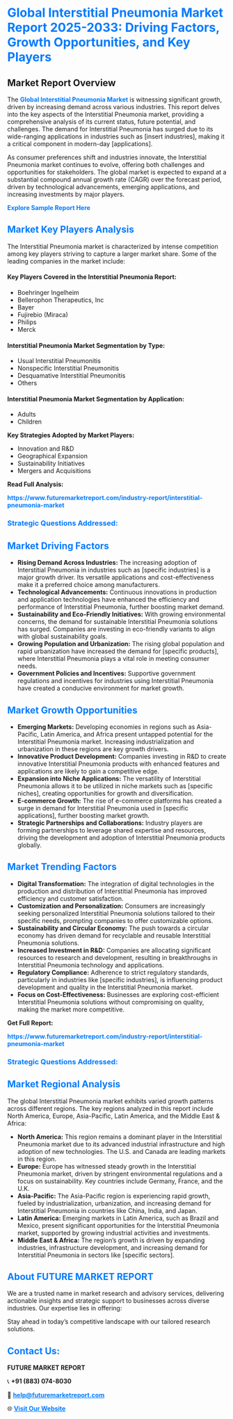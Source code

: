 <h1 style="color: #007BFF;">Global Interstitial Pneumonia Market Report 2025-2033: Driving Factors, Growth Opportunities, and Key Players</h1>

<section id="overview">
<h2>Market Report Overview</h2>
<p>The <a href="https://www.futuremarketreport.com/industry-report/interstitial-pneumonia-market" style="color: #007BFF; text-decoration: none;"><strong>Global Interstitial Pneumonia Market</strong></a> is witnessing significant growth, driven by increasing demand across various industries. This report delves into the key aspects of the Interstitial Pneumonia market, providing a comprehensive analysis of its current status, future potential, and challenges. The demand for Interstitial Pneumonia has surged due to its wide-ranging applications in industries such as [insert industries], making it a critical component in modern-day [applications].</p>
<p>As consumer preferences shift and industries innovate, the Interstitial Pneumonia market continues to evolve, offering both challenges and opportunities for stakeholders. The global market is expected to expand at a substantial compound annual growth rate (CAGR) over the forecast period, driven by technological advancements, emerging applications, and increasing investments by major players.</p>
</section>

<section id="overview">
<p><a href="https://www.futuremarketreport.com/request-sample/reportId=25895" style="color: #007BFF; text-decoration: none;"><strong>Explore Sample Report Here</strong></a></p>
</section>

<section id="key-players">
<h2 style="color: #007BFF;">Market Key Players Analysis</h2>
<p>The Interstitial Pneumonia market is characterized by intense competition among key players striving to capture a larger market share. Some of the leading companies in the market include:</p>
<h4>Key Players Covered in the Interstitial Pneumonia Report:</h4>
<ul><li>Boehringer Ingelheim</li><li>Bellerophon Therapeutics, Inc</li><li>Bayer</li><li>Fujirebio (Miraca)</li><li>Philips</li><li>Merck</li></ul>
<h4>Interstitial Pneumonia Market Segmentation by Type:</h4>
<ul><li>Usual Interstitial Pneumonitis</li><li>Nonspecific Interstitial Pneumonitis</li><li>Desquamative Interstitial Pneumonitis</li><li>Others</li></ul>

<h4>Interstitial Pneumonia Market Segmentation by Application:</h4>
<ul><li>Adults</li><li>Children</li></ul>
<p><strong>Key Strategies Adopted by Market Players:</strong></p>
<ul>
<li>Innovation and R&D</li>
<li>Geographical Expansion</li>
<li>Sustainability Initiatives</li>
<li>Mergers and Acquisitions</li>
</ul>
</section>

<section>
<p><strong>Read Full Analysis: </strong></p><a href="https://www.futuremarketreport.com/industry-report/interstitial-pneumonia-market" style="color: #007BFF; text-decoration: none;"><strong>https://www.futuremarketreport.com/industry-report/interstitial-pneumonia-market</strong></a>
<h3 style="color: #007BFF;">Strategic Questions Addressed:</h3>
</section>

<section id="driving-factors">
<h2 style="color: #007BFF;">Market Driving Factors</h2>
<ul>
<li><strong>Rising Demand Across Industries:</strong> The increasing adoption of Interstitial Pneumonia in industries such as [specific industries] is a major growth driver. Its versatile applications and cost-effectiveness make it a preferred choice among manufacturers.</li>
<li><strong>Technological Advancements:</strong> Continuous innovations in production and application technologies have enhanced the efficiency and performance of Interstitial Pneumonia, further boosting market demand.</li>
<li><strong>Sustainability and Eco-Friendly Initiatives:</strong> With growing environmental concerns, the demand for sustainable Interstitial Pneumonia solutions has surged. Companies are investing in eco-friendly variants to align with global sustainability goals.</li>
<li><strong>Growing Population and Urbanization:</strong> The rising global population and rapid urbanization have increased the demand for [specific products], where Interstitial Pneumonia plays a vital role in meeting consumer needs.</li>
<li><strong>Government Policies and Incentives:</strong> Supportive government regulations and incentives for industries using Interstitial Pneumonia have created a conducive environment for market growth.</li>
</ul>
</section>

<section id="growth-opportunities">
<h2 style="color: #007BFF;">Market Growth Opportunities</h2>
<ul>
<li><strong>Emerging Markets:</strong> Developing economies in regions such as Asia-Pacific, Latin America, and Africa present untapped potential for the Interstitial Pneumonia market. Increasing industrialization and urbanization in these regions are key growth drivers.</li>
<li><strong>Innovative Product Development:</strong> Companies investing in R&D to create innovative Interstitial Pneumonia products with enhanced features and applications are likely to gain a competitive edge.</li>
<li><strong>Expansion into Niche Applications:</strong> The versatility of Interstitial Pneumonia allows it to be utilized in niche markets such as [specific niches], creating opportunities for growth and diversification.</li>
<li><strong>E-commerce Growth:</strong> The rise of e-commerce platforms has created a surge in demand for Interstitial Pneumonia used in [specific applications], further boosting market growth.</li>
<li><strong>Strategic Partnerships and Collaborations:</strong> Industry players are forming partnerships to leverage shared expertise and resources, driving the development and adoption of Interstitial Pneumonia products globally.</li>
</ul>
</section>

<section id="trending-factors">
<h2 style="color: #007BFF;">Market Trending Factors</h2>
<ul>
<li><strong>Digital Transformation:</strong> The integration of digital technologies in the production and distribution of Interstitial Pneumonia has improved efficiency and customer satisfaction.</li>
<li><strong>Customization and Personalization:</strong> Consumers are increasingly seeking personalized Interstitial Pneumonia solutions tailored to their specific needs, prompting companies to offer customizable options.</li>
<li><strong>Sustainability and Circular Economy:</strong> The push towards a circular economy has driven demand for recyclable and reusable Interstitial Pneumonia solutions.</li>
<li><strong>Increased Investment in R&D:</strong> Companies are allocating significant resources to research and development, resulting in breakthroughs in Interstitial Pneumonia technology and applications.</li>
<li><strong>Regulatory Compliance:</strong> Adherence to strict regulatory standards, particularly in industries like [specific industries], is influencing product development and quality in the Interstitial Pneumonia market.</li>
<li><strong>Focus on Cost-Effectiveness:</strong> Businesses are exploring cost-efficient Interstitial Pneumonia solutions without compromising on quality, making the market more competitive.</li>
</ul>
</section>

<section>
<p><strong>Get Full Report: </strong></p><a href="https://www.futuremarketreport.com/industry-report/interstitial-pneumonia-market" style="color: #007BFF; text-decoration: none;"><strong>https://www.futuremarketreport.com/industry-report/interstitial-pneumonia-market</strong></a>
<h3 style="color: #007BFF;">Strategic Questions Addressed:</h3>
</section>


<section id="regional-analysis">
<h2 style="color: #007BFF;">Market Regional Analysis</h2>
<p>The global Interstitial Pneumonia market exhibits varied growth patterns across different regions. The key regions analyzed in this report include North America, Europe, Asia-Pacific, Latin America, and the Middle East & Africa:</p>
<ul>
<li><strong>North America:</strong> This region remains a dominant player in the Interstitial Pneumonia market due to its advanced industrial infrastructure and high adoption of new technologies. The U.S. and Canada are leading markets in this region.</li>
<li><strong>Europe:</strong> Europe has witnessed steady growth in the Interstitial Pneumonia market, driven by stringent environmental regulations and a focus on sustainability. Key countries include Germany, France, and the U.K.</li>
<li><strong>Asia-Pacific:</strong> The Asia-Pacific region is experiencing rapid growth, fueled by industrialization, urbanization, and increasing demand for Interstitial Pneumonia in countries like China, India, and Japan.</li>
<li><strong>Latin America:</strong> Emerging markets in Latin America, such as Brazil and Mexico, present significant opportunities for the Interstitial Pneumonia market, supported by growing industrial activities and investments.</li>
<li><strong>Middle East & Africa:</strong> The region’s growth is driven by expanding industries, infrastructure development, and increasing demand for Interstitial Pneumonia in sectors like [specific sectors].</li>
</ul>
</section>

<footer>
<h2 style="color: #007BFF;">About FUTURE MARKET REPORT</h2>
<p>We are a trusted name in market research and advisory services, delivering actionable insights and strategic support to businesses across diverse industries. Our expertise lies in offering:</p>

<p>Stay ahead in today’s competitive landscape with our tailored research solutions.</p>

<h2 style="color: #007BFF;">Contact Us:</h2>
<p><strong>FUTURE MARKET REPORT</strong></p>
<p>📞 <strong>+91 (883) 074-8030</strong></p>
<p>📧 <strong><a href="mailto:help@futuremarketreport.com" style="color: #007BFF;">help@futuremarketreport.com</a></strong></p>
<p>🌐 <strong><a href="https://www.futuremarketreport.com/" style="color: #007BFF;">Visit Our Website</a></strong></p>
</footer>